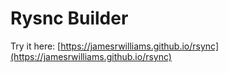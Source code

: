 # Rysnc Builder

Try it here: [https://jamesrwilliams.github.io/rsync](https://jamesrwilliams.github.io/rsync)